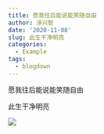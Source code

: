 ```yaml
---
title: 愿我往后能说能笑随自由
author: 涂兴智
date: '2020-11-08'
slug: 此生干净明亮
categories:
  - Example
tags:
  - blogdown
---
```

愿我往后能说能笑随自由

此生干净明亮


![](/2020-11-08-/愿我往后能说能笑随自由_files/QQ20201108-0.jpg)